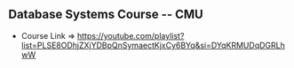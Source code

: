 ## Database Systems Course -- CMU

- Course Link => https://youtube.com/playlist?list=PLSE8ODhjZXjYDBpQnSymaectKjxCy6BYq&si=DYqKRMUDqDGRLhwW
